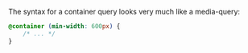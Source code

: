 The syntax for a container query looks very much like a media-query:

```css
@container (min-width: 600px) {
	/* ... */
}
```
